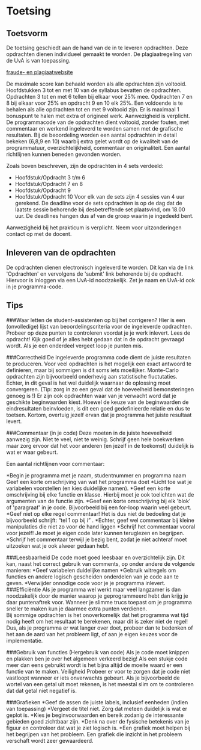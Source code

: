 # Toetsing

## Toetsvorm
De toetsing geschiedt aan de hand van de in te leveren opdrachten.
Deze opdrachten dienen individueel gemaakt te worden. De plagiaatregeling 
van de UvA is van toepassing.

[fraude- en plagiaatwebsite](http://www.uva.nl/plagiaat)

De maximale score kan behaald worden als alle opdrachten zijn voltooid. Hoofdstukken
3 tot en met 10 van de syllabus bevatten de opdrachten.
Opdrachten 3 tot en met 6 tellen bij elkaar voor 25% mee. Opdrachten 7 en 8 
bij elkaar voor 25% en opdracht 9 en 10 elk 25%. Een voldoende 
is te behalen als alle opdrachten tot en met 9 voltooid zijn. Er is maximaal 1 bonuspunt te
halen met extra of origineel werk. Aanwezigheid is verplicht.
De programmacode van de opdrachten dient voltooid, zonder fouten, met commentaar en werkend
ingeleverd te worden samen met de grafische resultaten. Bij de beoordeling worden een aantal 
opdrachten in detail bekeken (6,8,9 en 10) waarbij extra gelet wordt op de kwaliteit van de
programmatuur, overzichtelijkheid, commentaar en originaliteit. Een aantal richtlijnen kunnen beneden
gevonden worden.

Zoals boven beschreven, zijn de opdrachten in 4 sets verdeeld:
* Hoofdstuk/Opdracht 3 t/m 6
* Hoofdstuk/Opdracht 7 en 8
* Hoofdstuk/Opdracht 9
* Hoofdstuk/Opdracht 10
Voor elk van de sets zijn 4 sessies van 4 uur gerekend. De deadline voor de sets opdrachten
is op de dag dat de laatste sessie behorende bij desbetreffende set plaatsvind, om 18.00 uur.
De deadlines hangen dus af van de groep waarin je ingedeeld bent.

Aanwezigheid bij het prakticum is verplicht. Neem voor uitzonderingen contact op met de docent.

## Inleveren van de opdrachten
De opdrachten dienen electronisch ingeleverd te worden. Dit kan via
de link 'Opdrachten' en vervolgens de 'submit' link behorende bij de opdracht.
Hiervoor is inloggen via een UvA-id noodzakelijk. Zet je naam en UvA-id ook in je
programma-code.


## Tips

###Waar letten de student-assistenten op bij het corrigeren?
Hier is een (onvolledige) lijst van beoordelingscriteria voor de ingeleverde opdrachten. Probeer op deze punten te controleren voordat je je werk inlevert.
Lees de opdracht!
Kijk goed of je alles hebt gedaan dat in de opdracht gevraagd wordt. Als je een onderdeel vergeet loop je punten mis.

###Correctheid
De ingeleverde programma code dient de juiste resultaten te produceren. Voor veel opdrachten is het mogelijk een exact antwoord te definieren, maar bij sommigen is dit soms iets moeilijker. Monte-Carlo opdrachten zijn bijvoorbeeld onderhevig aan statistische fluctutaties. Echter, in dit geval is het wel duidelijk waarnaar de oplossing moet convergeren. (Tip: zorg in zo een geval dat de hoeveelheid bemonsteringen genoeg is !)  Er zijn ook opdrachten waar van je verwacht word dat je geschikte beginwaarden kiest. Hoewel de keuze van de beginwaarden de eindresultaten beinvloeden, is dit een goed gedefinieerde relatie en dus te toetsen. 
Kortom, overtuig jezelf ervan dat je programma het juiste resultaat levert.

###Commentaar (in je code)
Deze moeten in de juiste hoeveelheid aanwezig zijn. Niet te veel, niet te weinig. Schrijf geen hele boekwerken maar zorg ervoor dat het voor anderen (en jezelf in de toekomst) duidelijk is wat er waar gebeurt.

Een aantal richtlijnen voor commentaar:

*Begin je programma met je naam, studentnummer en programma naam
Geef een korte omschrijving van wat het programma doet
*Licht toe wat je variabelen voorstellen (en kies duidelijke namen).
*Geef een korte omschrijving bij elke functie en klasse. Hierbij moet je ook toelichten wat de argumenten van de functie zijn.
*Geef een korte omschrijving bij elk 'blok' of 'paragraaf' in je code. Bijvoorbeeld bij een for-loop waarin veel gebeurt.
*Geef niet op elke regel commentaar! Het is dus niet de bedoeling dat je bijvoorbeeld schrijft: “tel 1 op bij i” . 
*Echter, geef wel commentaar bij kleine manipulaties die niet zo voor de hand liggen
*Schrijf het commentaar vooral voor jezelf! Je moet je eigen code later kunnen teruglezen en begrijpen.
*Schrijf het commentaar terwijl je bezig bent, zodat je niet achteraf moet uitzoeken wat je ook alweer gedaan hebt.

###Leesbaarheid
De code moet goed leesbaar en overzichtelijk zijn. Dit kan, naast het correct gebruik van comments, op onder andere de volgende manieren:
*Geef variabelen duidelijke namen
*Gebruik witregels om functies en andere logisch gescheiden onderdelen van je code aan te geven.
*Verwijder onnodige code voor je je programma inlevert.
###Efficiëntie
Als je programma wel werkt maar veel langzamer is dan noodzakelijk door de manier waarop je geprogrammeerd hebt dan krijg je daar puntenaftrek voor. Wanneer je slimme trucs toepast om je programma sneller te maken kun je daarmee extra punten verdienen.  
Bij sommige opdrachten is het onoverkomelijk dat het programma wat tijd nodig heeft om het resultaat te berekenen, maar dit is zeker niet de regel! Dus, als je programma er wat langer over doet, probeer dan te bedenken of het aan de aard van het probleem ligt, of aan je eigen keuzes voor de implementatie.

###Gebruik van functies (Hergebruik van code)
Als je code moet knippen en plakken ben je over het algemeen verkeerd bezig! Als een stukje code meer dan eens gebruikt wordt is het bijna altijd de moeite waard er een functie van te maken.
Veiligheid
Probeer er voor te zorgen dat je code niet vastloopt wanneer er iets onverwachts gebeurt. Als je bijvoorbeeld de wortel van een getal uit moet rekenen, is het meestal slim om te controleren dat dat getal niet negatief is.

###Grafieken
*Geef de assen de juiste labels, inclusief eenheden (indien van toepassing)
*Vergeet de titel niet. Zorg dat meteen duidelijk is wat er geplot is.
*Kies je beginvoorwaarden en bereik zodanig de interessante gebieden goed zichtbaar zijn. 
*Denk na over de fysische betekenis van je figuur en controleer dat wat je ziet logisch is. 
*Een grafiek moet helpen bij het begrijpen van het probleem. Een grafiek die inzicht in het probleem verschaft wordt zeer gewaardeerd.
